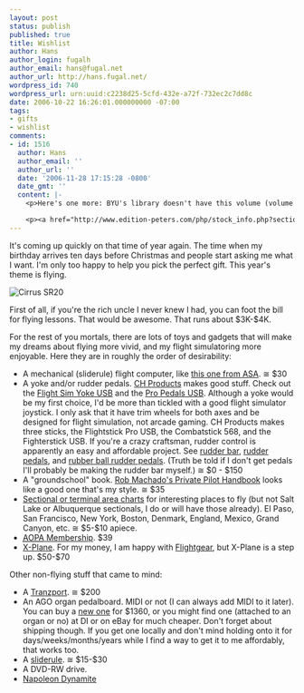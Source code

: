 ```yaml
---
layout: post
status: publish
published: true
title: Wishlist
author: Hans
author_login: fugalh
author_email: hans@fugal.net
author_url: http://hans.fugal.net/
wordpress_id: 740
wordpress_url: urn:uuid:c2238d25-5cfd-432e-a72f-732ec2c7dd8c
date: 2006-10-22 16:26:01.000000000 -07:00
tags:
- gifts
- wishlist
comments:
- id: 1516
  author: Hans
  author_email: ''
  author_url: ''
  date: '2006-11-28 17:15:28 -0800'
  date_gmt: ''
  content: |-
    <p>Here's one more: BYU's library doesn't have this volume (volume 9) of the Peters edition of Bach's organ works, and it's got at least two songs that I've wanted to learn and aren't in the CD Sheet Music Organ Works CD either.</p>

    <p><a href="http://www.edition-peters.com/php/stock_info.php?section=music&amp;amp;pno=EP248" rel="nofollow">Edition Peters volume 9</a></p>
---
```

<p>It's coming up quickly on that time of year again. The time when my birthday
arrives ten days before Christmas and people start asking me what I want. I'm only too happy to help you pick the perfect gift. This
year's theme is flying.</p>

<p><img src="http://www.aopa.org/images/online_gallery/highres/00015.jpg" alt="Cirrus SR20"/></p>

<p>First of all, if you're the rich uncle I never knew I had, you can foot the bill for flying lessons. That would be awesome. That runs about $3K-$4K.</p>

<p>For the rest of you mortals, there are lots of toys and gadgets that will make my dreams about flying more vivid, and my flight simulatoring more enjoyable. Here they are in roughly the order of desirability:</p>

<ul>
<li>A mechanical (sliderule) flight computer, like <a href="http://www.asa2fly.com/product1.asp?SID=1&amp;Product_ID=78&amp;">this one from
ASA</a>. ≅ $30</li>
<li>A yoke and/or rudder pedals. <a href="http://www.chproducts.com/retail_flash/index.html">CH Products</a> makes good stuff. Check out the <a href="http://avshop.com/prodinfo.asp?number=1615">Flight Sim Yoke USB</a> and the <a href="http://www.avshop.com/prodinfo.asp?number=1620">Pro Pedals USB</a>. Although a yoke would be my first choice, I'd be more than tickled with a good flight simulator joystick. I only ask that it have trim wheels for both axes and be designed for flight simulation, not arcade gaming. CH Products makes three sticks, the Flightstick Pro USB, the Combatstick 568, and the Fighterstick USB. If you're a crazy craftsman, rudder control is apparently an easy and affordable project. See <a href="http://mypage.direct.ca/b/bsimpson/fvrt.html">rudder bar</a>, <a href="http://www.rickleephoto.com/rlpedal.htm">rudder pedals</a>, and <a href="http://www.flightsim.com/cgi/kds?$=main/howto/rudder3.htm">rubber ball rudder pedals</a>.  (Truth be told if I don't get pedals I'll probably be making the rudder bar myself.) ≅ $0 - $150</li>
<li>A "groundschool" book. <a href="http://www.rodmachado.com/Product/Books/books.htm">Rob Machado's Private Pilot
Handbook</a> looks like a
good one that's my style. ≅ $35</li>
<li><a href="http://avshop.com/departments.asp?dept=3">Sectional or terminal area charts</a> for interesting places to fly (but not Salt Lake or Albuquerque sectionals, I do or will have those already). El Paso, San Francisco, New York, Boston, Denmark, England, Mexico, Grand Canyon, etc. ≅ $5-$10 apiece.</li>
<li><a href="http://www.aopa.org/join/"><acronym title="Aircraft Owners and Pilots Association">AOPA</acronym> Membership</a>. $39</li>
<li><a href="http://www.x-plane.com/">X-Plane</a>. For my money, I am happy with <a href="http://www.flightgear.org/">Flightgear</a>, but X-Plane is a step up. $50-$70</li>
</ul>

<p>Other non-flying stuff that came to mind:</p>

<ul>
<li>A <a href="http://www.frontierdesign.com/Products/TranzPort">Tranzport</a>. ≅ $200</li>
<li>An AGO organ pedalboard. MIDI or not (I can always add MIDI to it later). You can buy a <a href="http://www.organworks.com/Web/products/products.asp?productid=25&amp;categoryid=17&amp;category=MIDI%20Works">new one</a> for $1360, or you might find one (attached to an organ or no) at DI or on eBay for much cheaper. Don't forget about shipping though. If you get one locally and don't mind holding onto it for days/weeks/months/years while I find a way to get it to me affordably, that works too.</li>
<li>A <a href="http://www.sliderule.ca/">sliderule</a>. ≅ $15-$30</li>
<li>A DVD-RW drive.</li>
<li><a href="http://www.imdb.com/title/tt0374900/">Napoleon Dynamite</a></li>
</ul>
